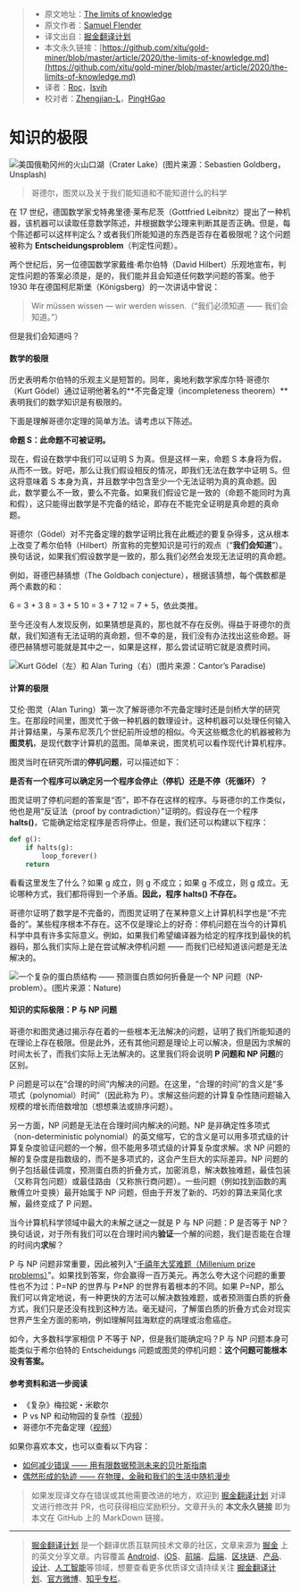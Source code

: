 > * 原文地址：[The limits of knowledge](https://towardsdatascience.com/the-limits-of-knowledge-b59be67fd50a)
> * 原文作者：[Samuel Flender](https://medium.com/@samuel.flender)
> * 译文出自：[掘金翻译计划](https://github.com/xitu/gold-miner)
> * 本文永久链接：[https://github.com/xitu/gold-miner/blob/master/article/2020/the-limits-of-knowledge.md](https://github.com/xitu/gold-miner/blob/master/article/2020/the-limits-of-knowledge.md)
> * 译者：[Roc](https://github.com/QinRoc)，[lsvih](https://github.com/lsvih)
> * 校对者：[Zhengjian-L](https://github.com/Zhengjian-L)，[PingHGao](https://github.com/PingHGao)

# 知识的极限

![美国俄勒冈州的火山口湖（Crater Lake）(图片来源：Sebastien Goldberg，[Unsplash](https://unsplash.com/photos/L1Xqp235CYk))](https://cdn-images-1.medium.com/max/9678/0*CpmVADktVXeu5Jk2)

> 哥德尔，图灵以及关于我们能知道和不能知道什么的科学

在 17 世纪，德国数学家戈特弗里德·莱布尼茨（Gottfried Leibnitz）提出了一种机器，该机器可以读取任意数学陈述，并根据数学公理来判断其是否正确。但是，每个陈述都可以这样判定么？或者我们所能知道的东西是否存在着极限呢？这个问题被称为 **Entscheidungsproblem**（判定性问题）。

两个世纪后，另一位德国数学家戴维·希尔伯特（David Hilbert）乐观地宣布，判定性问题的答案必须是，是的，我们能并且会知道任何数学问题的答案。他于 1930 年在德国柯尼斯堡（Königsberg）的一次讲话中曾说：

> Wir müssen wissen — wir werden wissen.（“我们必须知道 —— 我们会知道。”）

但是我们会知道吗？

#### 数学的极限

历史表明希尔伯特的乐观主义是短暂的。同年，奥地利数学家库尔特·哥德尔（Kurt Gödel）通过证明他著名的**不完备定理（incompleteness theorem）**表明我们的数学知识是有极限的。

下面是理解哥德尔定理的简单方法。请考虑以下陈述。

**命题 S：此命题不可被证明。**

现在，假设在数学中我们可以证明 S 为真。但是这样一来，命题 S 本身将为假，从而不一致。好吧，那么让我们假设相反的情况，即我们无法在数学中证明 S。但这将意味着 S 本身为真，并且数学中包含至少一个无法证明为真的真命题。因此，数学要么不一致，要么不完备。如果我们假设它是一致的（命题不能同时为真和假），这只能得出数学是不完备的结论，即存在不能完全证明是真命题的真命题。

哥德尔（Gödel）对不完备定理的数学证明比我在此概述的要复杂得多，这从根本上改变了希尔伯特（Hilbert）所宣称的完整知识是可行的观点（“**我们会知道**”）。换句话说，如果我们假设数学是一致的，那么我们必然会发现无法证明的真命题。

例如，哥德巴赫猜想（The Goldbach conjecture），根据该猜想，每个偶数都是两个素数的和：

6 = 3 + 3
8 = 3 + 5
10 = 3 + 7
12 = 7 + 5，依此类推。

至今还没有人发现反例，如果猜想是真的，那也就不存在反例。得益于哥德尔的贡献，我们知道有无法证明的真命题，但不幸的是，我们没有办法找出这些命题。哥德巴赫猜想可能就是其中之一，如果是这样，那么尝试证明它就是浪费时间。

![Kurt Gödel（左）和 Alan Turing（右）(图片来源：[Cantor’s Paradise](https://medium.com/cantors-paradise/a-computability-proof-of-g%C3%B6dels-first-incompleteness-theorem-2d685899117c))](https://cdn-images-1.medium.com/max/5760/1*OEtkquO--eZVJAIt_dGvTA.jpeg)

#### 计算的极限

艾伦·图灵（Alan Turing）第一次了解哥德尔不完备定理时还是剑桥大学的研究生。在那段时间里，图灵忙于做一种机器的数理设计。这种机器可以处理任何输入并计算结果，与莱布尼茨几个世纪前所设想的相似。今天这些概念化的机器被称为**图灵机**，是现代数字计算机的蓝图。简单来说，图灵机可以看作现代计算机程序。

图灵当时在研究所谓的**停机问题**，可以描述如下：

**是否有一个程序可以确定另一个程序会停止（停机）还是不停（死循环）？**

图灵证明了停机问题的答案是“否”，即不存在这样的程序。与哥德尔的工作类似，他也是用“反证法（proof by contradiction）”证明的。假设存在一个程序 **halts()**，它能确定给定程序是否将停止。但是，我们还可以构建以下程序：

```python
def g():
    if halts(g):
        loop_forever()
    return
```

看看这里发生了什么？如果 g 成立，则 g 不成立；如果 g 不成立，则 g 成立。无论哪种方式，我们都将得到一个矛盾。**因此，程序 halts() 不存在。**

哥德尔证明了数学是不完备的，而图灵证明了在某种意义上计算机科学也是“不完备的”。某些程序根本不存在。这不仅是理论上的好奇：停机问题在当今的计算机科学中具有许多实际意义。例如，如果我们希望编译器为给定的程序找到最快的机器码，那么我们实际上是在尝试解决停机问题 —— 而我们已经知道该问题是无法解决的。

![一个复杂的蛋白质结构 —— 预测蛋白质如何折叠是一个 NP 问题（NP-problem）。(图片来源：[Nature](https://www.nature.com/articles/d41586-019-01357-6))](https://cdn-images-1.medium.com/max/2000/1*CZyv_a9CKoOQ1gzAliYdEQ.jpeg)

#### 知识的实际极限：P 与 NP 问题

哥德尔和图灵通过揭示存在着的一些根本无法解决的问题，证明了我们所能知道的在理论上存在极限。但是此外，还有其他问题是理论上可以解决，但是因为求解的时间太长了，而我们实际上无法解决的。这里我们将会说明 **P 问题和 NP 问题**的区别。

P 问题是可以在“合理的时间”内解决的问题。在这里，“合理的时间”的含义是“多项式（polynomial）时间”（因此称为 P）。求解这些问题的计算复杂性随问题输入规模的增长而倍数增加（想想乘法或排序问题）。

另一方面，NP 问题是无法在合理时间内解决的问题。NP 是非确定性多项式（non-deterministic polynomial）的英文缩写，它的含义是可以用多项式级的计算复杂度验证问题的一个解，但不能用多项式级的计算复杂度求解。求 NP 问题的解的复杂度是指数级的，而不是多项式的，这会产生巨大的实际差异。NP 问题的例子包括最佳调度，预测蛋白质的折叠方式，加密消息，解决数独难题，最佳包装（又称背包问题）或最佳路由（又称旅行商问题）。一些问题（例如找到函数的离散傅立叶变换）最开始属于 NP 问题，但由于开发了新的、巧妙的算法来简化求解，最终变成了 P 问题。

当今计算机科学领域中最大的未解之谜之一就是 P 与 NP 问题：P 是否等于 NP？换句话说，对于所有我们可以在合理时间内**验证**一个解的问题，我们是否能在合理的时间内**求**解？

P 与 NP 问题非常重要，因此被列入“[千禧年大奖难题（Millenium prize problems）](https://www.claymath.org/millennium-problems)”。如果找到答案，你会赢得一百万美元。再怎么夸大这个问题的重要性也不为过：P=NP 的世界与 P≠NP 的世界有着根本的不同。如果 P=NP，那么我们可以肯定地说，有一种更快的方法可以解决数独难题，或者预测蛋白质的折叠方式，我们只是还没有找到这种方法。毫无疑问，了解蛋白质的折叠方式会对现实世界产生全方面的影响，例如理解阿兹海默症的病理或治愈癌症。

如今，大多数科学家相信 P 不等于 NP，但是我们能确定吗？P 与 NP 问题本身可能类似于希尔伯特的 Entscheidungs 问题或图灵的停机问题：**这个问题可能根本没有答案。**

#### 参考资料和进一步阅读

* 《复杂》梅拉妮・米歇尔
* P vs NP 和动物园的复杂性（[视频](https://www.youtube.com/watch?v=YX40hbAHx3s)）
* 哥德尔不完备定理（[视频](https://www.youtube.com/watch?v=O4ndIDcDSGc)）

如果你喜欢本文，也可以查看以下内容：

- [如何减少错误 —— 用有限数据预测未来的贝叶斯指南](https://towardsdatascience.com/how-to-be-less-wrong-5d6632a08f)
- [偶然形成的轨迹 —— 在物理，金融和我们的生活中随机漫步](https://medium.com/swlh/trajectories-formed-by-chance-bc96c8e236a5)

> 如果发现译文存在错误或其他需要改进的地方，欢迎到 [掘金翻译计划](https://github.com/xitu/gold-miner) 对译文进行修改并 PR，也可获得相应奖励积分。文章开头的 **本文永久链接** 即为本文在 GitHub 上的 MarkDown 链接。

---

> [掘金翻译计划](https://github.com/xitu/gold-miner) 是一个翻译优质互联网技术文章的社区，文章来源为 [掘金](https://juejin.im) 上的英文分享文章。内容覆盖 [Android](https://github.com/xitu/gold-miner#android)、[iOS](https://github.com/xitu/gold-miner#ios)、[前端](https://github.com/xitu/gold-miner#前端)、[后端](https://github.com/xitu/gold-miner#后端)、[区块链](https://github.com/xitu/gold-miner#区块链)、[产品](https://github.com/xitu/gold-miner#产品)、[设计](https://github.com/xitu/gold-miner#设计)、[人工智能](https://github.com/xitu/gold-miner#人工智能)等领域，想要查看更多优质译文请持续关注 [掘金翻译计划](https://github.com/xitu/gold-miner)、[官方微博](http://weibo.com/juejinfanyi)、[知乎专栏](https://zhuanlan.zhihu.com/juejinfanyi)。
